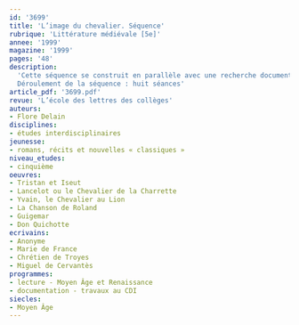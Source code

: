 ```yaml
---
id: '3699'
title: 'L’image du chevalier. Séquence'
rubrique: 'Littérature médiévale [5e]'
annee: '1999'
magazine: '1999'
pages: '48'
description: 
  'Cette séquence se construit en parallèle avec une recherche documentaire que les élèves doivent effectuer principalement au CDI. L’objectif est de les familiariser avec l’univers médiéval, grâce à l’étude de textes centrés sur l’image du chevalier, mais également au moyen de la lecture et de la production de textes documentaires.
  Déroulement de la séquence : huit séances'
article_pdf: '3699.pdf'
revue: 'L’école des lettres des collèges'
auteurs:
- Flore Delain
disciplines:
- études interdisciplinaires
jeunesse:
- romans, récits et nouvelles « classiques »
niveau_etudes:
- cinquième
oeuvres:
- Tristan et Iseut
- Lancelot ou le Chevalier de la Charrette
- Yvain, le Chevalier au Lion
- La Chanson de Roland
- Guigemar
- Don Quichotte
ecrivains:
- Anonyme
- Marie de France
- Chrétien de Troyes
- Miguel de Cervantès
programmes:
- lecture - Moyen Âge et Renaissance
- documentation - travaux au CDI
siecles:
- Moyen Âge
---
```

